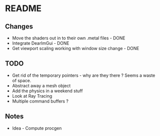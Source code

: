 # README

## Changes

* Move the shaders out in to their own .metal files - DONE
* Integrate DearImGui - DONE
* Get viewport scaling working with window size change - DONE

## TODO

* Get rid of the temporary pointers - why are they there ? Seems a waste of space.
* Abstract away a mesh object
* Add the physics in a weekend stuff
* Look at Ray Tracing
* Multiple command buffers ?

## Notes

* Idea - Compute procgen
